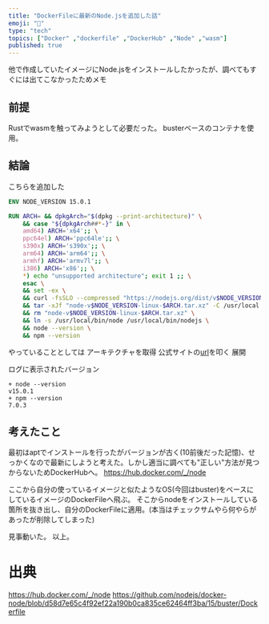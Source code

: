 ```yaml
---
title: "DockerFileに最新のNode.jsを追加した話"
emoji: "📘"
type: "tech" 
topics: ["Docker" ,"dockerfile" ,"DockerHub" ,"Node" ,"wasm"]
published: true
---
```


他で作成していたイメージにNode.jsをインストールしたかったが、調べてもすぐには出てこなかったためメモ

## 前提
Rustでwasmを触ってみようとして必要だった。
busterベースのコンテナを使用。


## 結論
こちらを追加した

```dockerfile
ENV NODE_VERSION 15.0.1

RUN ARCH= && dpkgArch="$(dpkg --print-architecture)" \
    && case "${dpkgArch##*-}" in \
    amd64) ARCH='x64';; \
    ppc64el) ARCH='ppc64le';; \
    s390x) ARCH='s390x';; \
    arm64) ARCH='arm64';; \
    armhf) ARCH='armv7l';; \
    i386) ARCH='x86';; \
    *) echo "unsupported architecture"; exit 1 ;; \
    esac \
    && set -ex \
    && curl -fsSLO --compressed "https://nodejs.org/dist/v$NODE_VERSION/node-v$NODE_VERSION-linux-$ARCH.tar.xz" \
    && tar -xJf "node-v$NODE_VERSION-linux-$ARCH.tar.xz" -C /usr/local --strip-components=1 --no-same-owner \
    && rm "node-v$NODE_VERSION-linux-$ARCH.tar.xz" \
    && ln -s /usr/local/bin/node /usr/local/bin/nodejs \
    && node --version \
    && npm --version

```

やっていることとしては
アーキテクチャを取得
公式サイトの[url](https://nodejs.org/ja/download/ "node.sj公式のダウンロード")を叩く
展開


ログに表示されたバージョン

```
+ node --version
v15.0.1
+ npm --version
7.0.3
```

## 考えたこと
最初はaptでインストールを行ったがバージョンが古く(10前後だった記憶)、せっかくなので最新にしようと考えた。しかし適当に調べても"正しい"方法が見つからないためDockerHubへ。
https://hub.docker.com/_/node

ここから自分の使っているイメージと似たようなOS(今回はbuster)をベースにしているイメージのDockerFileへ飛ぶ。
そこからnodeをインストールしている箇所を抜き出し、自分のDockerFileに適用。(本当はチェックサムやら何やらがあったが削除してしまった)

見事動いた。
以上。
# 出典
https://hub.docker.com/_/node
https://github.com/nodejs/docker-node/blob/d58d7e65c4f92ef22a190b0ca835ce62464ff3ba/15/buster/Dockerfile
